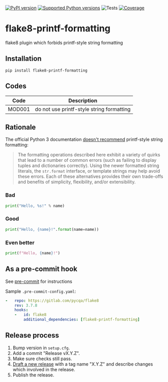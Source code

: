 [![PyPI version](https://img.shields.io/pypi/v/flake8-printf-formatting.svg)](https://pypi.org/project/flake8-printf-formatting/)
[![Supported Python versions](https://img.shields.io/pypi/pyversions/flake8-printf-formatting.svg)](https://pypi.org/project/flake8-printf-formatting/)
![Tests](https://github.com/atugushev/flake8-printf-formatting/workflows/Tests/badge.svg)
[![Coverage](https://codecov.io/gh/atugushev/flake8-printf-formatting/branch/master/graph/badge.svg)](https://codecov.io/gh/atugushev/flake8-printf-formatting)

flake8-printf-formatting
========================

flake8 plugin which forbids printf-style string formatting

## Installation

`pip install flake8-printf-formatting`

## Codes

| Code   | Description                               |
|--------|-------------------------------------------|
| MOD001 | do not use printf-style string formatting |

## Rationale

The official Python 3 documentation [doesn't recommend](https://docs.python.org/3/library/stdtypes.html#printf-style-string-formatting)
printf-style string formatting:

> The formatting operations described here exhibit a variety of quirks that
> lead to a number of common errors (such as failing to display tuples and
> dictionaries correctly). Using the newer formatted string literals,
> the `str.format` interface, or template strings may help avoid these errors.
> Each of these alternatives provides their own trade-offs and benefits of simplicity,
> flexibility, and/or extensibility.

### Bad

```python
print("Hello, %s!" % name)
```

### Good

```python
print("Hello, {name}!".format(name=name))
```

### Even better

```python
print(f"Hello, {name}!")
```

## As a pre-commit hook

See [pre-commit](https://github.com/pre-commit/pre-commit) for instructions

Sample `.pre-commit-config.yaml`:

```yaml
-   repo: https://gitlab.com/pycqa/flake8
    rev: 3.7.8
    hooks:
    -   id: flake8
        additional_dependencies: [flake8-printf-formatting]
```

## Release process

1. Bump version in `setup.cfg`.
1. Add a commit "Release vX.Y.Z".
1. Make sure checks still pass.
1. [Draft a new release](https://github.com/atugushev/flake8-printf-formatting/releases/new) with a tag name "X.Y.Z" and describe changes which involved in the release.
1. Publish the release.
